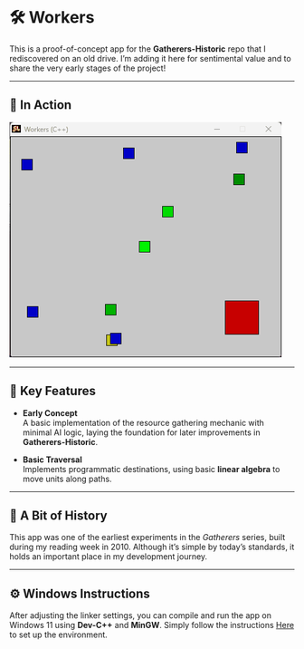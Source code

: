 # 🛠️ **Workers**

This is a proof-of-concept app for the **Gatherers-Historic** repo that I rediscovered on an old drive. I’m adding it here for sentimental value and to share the very early stages of the project!

---

## 🎥 **In Action**

![Demo](Workers.gif)

---

## 🧩 **Key Features**

- **Early Concept**  
  A basic implementation of the resource gathering mechanic with minimal AI logic, laying the foundation for later improvements in **Gatherers-Historic**.

- **Basic Traversal**  
  Implements programmatic destinations, using basic **linear algebra** to move units along paths.

---

## 🧩 **A Bit of History**

This app was one of the earliest experiments in the *Gatherers* series, built during my reading week in 2010. Although it’s simple by today’s standards, it holds an important place in my development journey.

---

## ⚙️ **Windows Instructions**

After adjusting the linker settings, you can compile and run the app on Windows 11 using **Dev-C++** and **MinGW**. Simply follow the instructions [Here](https://bloodshed.net/) to set up the environment.